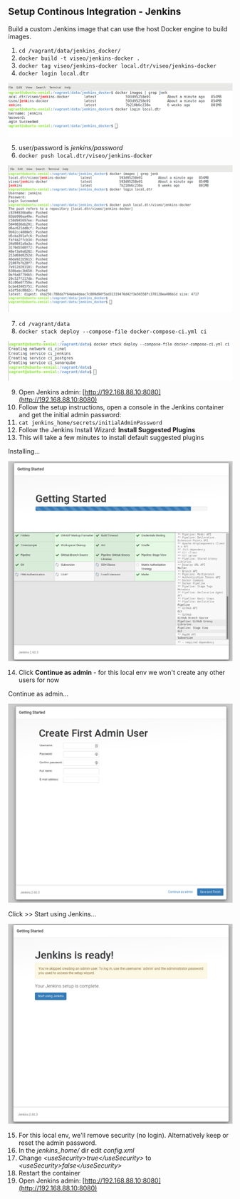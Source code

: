 ## Setup Continous Integration - Jenkins

Build a custom Jenkins image that can use the host Docker engine to build images.

1. `cd /vagrant/data/jenkins_docker/`
2. `docker build -t viseo/jenkins-docker .`
3. `docker tag viseo/jenkins-docker local.dtr/viseo/jenkins-docker`
4. `docker login local.dtr`

![DTR Jenkins Login](images/dtr-jenkins-login.png)

5. user/password is *jenkins/password*
6. `docker push local.dtr/viseo/jenkins-docker`

![DTR Login Push](images/dtr-login-push.png)

7. `cd /vagrant/data`
8. `docker stack deploy --compose-file docker-compose-ci.yml ci`

![CI/CD stack deploy](images/ci-stack.png)

9. Open Jenkins admin: [http://192.168.88.10:8080](http://192.168.88.10:8080)
10. Follow the setup instructions, open a console in the Jenkins container and get the initial admin password:
11. `cat jenkins_home/secrets/initialAdminPassword`
12. Follow the Jenkins Install Wizard: **Install Suggested Plugins**
13. This will take a few minutes to install default suggested plugins

Installing...

![Jenkins Install](/images/install_jenkins-1.png)

14. Click **Continue as admin** - for this local env we won't create any other users for now

Continue as admin...

![Jenkins Install](/images/install_jenkins-2.png)

Click >> Start using Jenkins...

![Jenkins Install](/images/install_jenkins-3.png)


15. For this local env, we'll remove security (no login). Alternatively keep or reset the admin password.
16. In the *jenkins_home/* dir edit *config.xml*
17. Change *&lt;useSecurity&gt;true&lt;/useSecurity&gt;* to 
*&lt;useSecurity&gt;false&lt;/useSecurity&gt;* 
18. Restart the container
19. Open Jenkins admin: [http://192.168.88.10:8080](http://192.168.88.10:8080)

<!--
## Deploy a custom/specific image to a service

1. `docker service update --image 192.168.88.10:5000/demo-app:1.0.0 demo_web`

## Deploy Service Manually

1. `docker stack deploy --compose-file docker-compose.yml demo`

## Build Demo Web App (Local)

1. `cd /vagrant/data/app`
2. `docker build -t demo-app:1.0.0 .`
3. `docker run -it --rm --name demo-app --network host demo-app:1.0.0`
4. `curl 192.168.88.10:3000`
//5. `docker tag demo-app:1.0.0 192.168.88.10:5000/demo-app:1.0.0`
//6. `docker push 192.168.88.10:5000/demo-app:1.0.0`
-->
